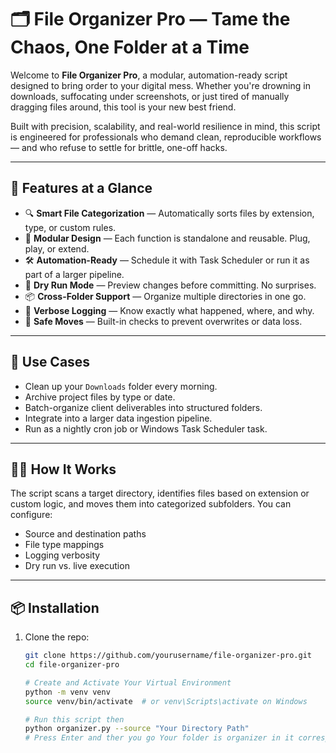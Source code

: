 # 🗂️ File Organizer Pro — Tame the Chaos, One Folder at a Time

Welcome to **File Organizer Pro**, a modular, automation-ready script designed to bring order to your digital mess. Whether you're drowning in downloads, suffocating under screenshots, or just tired of manually dragging files around, this tool is your new best friend.

Built with precision, scalability, and real-world resilience in mind, this script is engineered for professionals who demand clean, reproducible workflows — and who refuse to settle for brittle, one-off hacks.

---

## 🚀 Features at a Glance

- 🔍 **Smart File Categorization** — Automatically sorts files by extension, type, or custom rules.
- 🧱 **Modular Design** — Each function is standalone and reusable. Plug, play, or extend.
- 🛠️ **Automation-Ready** — Schedule it with Task Scheduler or run it as part of a larger pipeline.
- 🧪 **Dry Run Mode** — Preview changes before committing. No surprises.
- 📦 **Cross-Folder Support** — Organize multiple directories in one go.
- 🧾 **Verbose Logging** — Know exactly what happened, where, and why.
- 🧼 **Safe Moves** — Built-in checks to prevent overwrites or data loss.

---

## 🧰 Use Cases

- Clean up your `Downloads` folder every morning.
- Archive project files by type or date.
- Batch-organize client deliverables into structured folders.
- Integrate into a larger data ingestion pipeline.
- Run as a nightly cron job or Windows Task Scheduler task.

---

## 🧑‍💻 How It Works

The script scans a target directory, identifies files based on extension or custom logic, and moves them into categorized subfolders. You can configure:

- Source and destination paths
- File type mappings
- Logging verbosity
- Dry run vs. live execution

---

## 📦 Installation

1. Clone the repo:

   ```bash
   git clone https://github.com/yourusername/file-organizer-pro.git
   cd file-organizer-pro 
   
   # Create and Activate Your Virtual Environment
   python -m venv venv
   source venv/bin/activate  # or venv\Scripts\activate on Windows

   # Run this script then
   python organizer.py --source "Your Directory Path" 
   # Press Enter and ther you go Your folder is organizer in it corresponding folders

